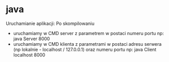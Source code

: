 # java
Uruchamianie aplikacji:
Po skompilowaniu
- uruchamiamy w CMD server z parametrem w postaci numeru portu
np: java Server 8000
- uruchamiamy w CMD klienta z parametrami w postaci adresu serwera (np lokalnie - localhost / 127.0.0.1) oraz numeru portu
np: java Client localhost 8000
